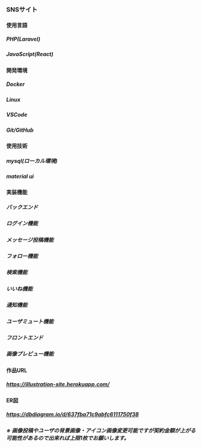 ### SNSサイト

#### 使用言語

##### PHP(Laravel)
##### JavaScript(React)

#### 開発環境

##### Docker
##### Linux
##### VSCode
##### Git/GitHub

#### 使用技術

##### mysql(ローカル環境)
##### material ui

#### 実装機能

##### バックエンド

##### ログイン機能
##### メッセージ投稿機能
##### フォロー機能
##### 検索機能
##### いいね機能
##### 通知機能
##### ユーザミュート機能

##### フロントエンド

##### 画像プレビュー機能

#### 作品URL

##### https://illustration-site.herokuapp.com/

#### ER図

##### https://dbdiagram.io/d/637fba71c9abfc6111750f38

##### ※ 画像投稿やユーザの背景画像・アイコン画像変更可能ですが契約金額が上がる可能性があるので出来れば上限1枚でお願いします。